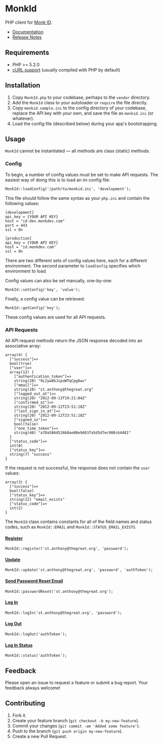 MonkId
======

PHP client for [Monk ID](http://monkid.com).

*   [Documentation](http://monkdev.github.com/monk-id-client-php/classes/MonkId.html)
*   [Release Notes](https://github.com/monkdev/monk-id-client-php/wiki/Release-Notes)

Requirements
------------

*   PHP >= 5.2.0
*   [cURL support](http://us.php.net/manual/en/curl.setup.php) (usually
    compiled with PHP by default)

Installation
------------

1.  Copy `MonkId.php` to your codebase, perhaps to the `vendor` directory.
2.  Add the `MonkId` class to your autoloader or `require` the file directly.
3.  Copy `monkid.sample.ini` to the config directory of your codebase, replace
    the API key with your own, and save the file as `monkid.ini` (or whatever).
4.  Load the config file (described below) during your app's bootstrapping.

Usage
-----

`MonkId` cannot be instantiated — all methods are class (static) methods.

### Config

To begin, a number of config values must be set to make API requests. The
easiest way of doing this is to load an ini config file:

    MonkId::loadConfig('/path/to/monkid.ini', 'development');

This file should follow the same syntax as your `php.ini` and contain the
following values:

    [development]
    api_key = {YOUR API KEY}
    host = "id-dev.monkdev.com"
    port = 443
    ssl = On

    [production]
    api_key = {YOUR API KEY}
    host = "id.monkdev.com"
    ssl = On

There are two different sets of config values here, each for a different
environment. The second parameter to `loadConfig` specifies which
environment to load.

Config values can also be set manually, one-by-one:

    MonkId::setConfig('key', 'value');

Finally, a config value can be retrieved:

    MonkId::getConfig('key');

These config values are used for all API requests.

### API Requests

All API request methods return the JSON response decoded into an associative
array:

    array(4) {
      ["success"]=>
      bool(true)
      ["user"]=>
      array(12) {
        ["authentication_token"]=>
        string(20) "9LZyw8bJspoWTqCpg6wv"
        ["email"]=>
        string(28) "st.anthony@thegreat.org"
        ["logged_out_at"]=>
        string(20) "2012-09-13T19:21:04Z"
        ["confirmed_at"]=>
        string(20) "2012-09-12T23:51:18Z"
        ["last_sign_in_at"]=>
        string(20) "2012-09-12T23:51:18Z"
        ["signed_in"]=>
        bool(false)
        ["one_time_token"]=>
        string(40) "a70a586d526b0ae08e9d63fa5d5d7ec908c64481"
      }
      ["status_code"]=>
      int(0)
      ["status_key"]=>
      string(7) "success"
    }

If the request is not successful, the response does not contain the `user`
values:

    array(3) {
      ["success"]=>
      bool(false)
      ["status_key"]=>
      string(12) "email_exists"
      ["status_code"]=>
      int(2)
    }

The `MonkId` class contains constants for all of the field names and status
codes, such as `MonkId::EMAIL` and `MonkId::STATUS_EMAIL_EXISTS`.

#### [Register](http://monkdev.github.com/monk-id-client-php/classes/MonkId.html#register)

    MonkId::register('st.anthony@thegreat.org', 'password');

#### [Update](http://monkdev.github.com/monk-id-client-php/classes/MonkId.html#update)

    MonkId::update('st.anthony@thegreat.org', 'password', 'authToken');

#### [Send Password Reset Email](http://monkdev.github.com/monk-id-client-php/classes/MonkId.html#passwordReset)

    MonkId::passwordReset('st.anthony@thegreat.org');

#### [Log In](http://monkdev.github.com/monk-id-client-php/classes/MonkId.html#logIn)

    MonkId::logIn('st.anthony@thegreat.org', 'password');

#### [Log Out](http://monkdev.github.com/monk-id-client-php/classes/MonkId.html#logOut)

    MonkId::logOut('authToken');

#### [Log In Status](http://monkdev.github.com/monk-id-client-php/classes/MonkId.html#status)

    MonkId::status('authToken');

Feedback
--------

Please open an issue to request a feature or submit a bug report. Your feedback
always welcome!

Contributing
------------

1.  Fork it.
2.  Create your feature branch (`git checkout -b my-new-feature`).
3.  Commit your changes (`git commit -am 'Added some feature'`).
4.  Push to the branch (`git push origin my-new-feature`).
5.  Create a new Pull Request.
